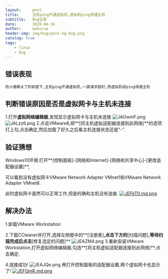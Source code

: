 ```yaml
---
layout:     post
title:      主机ping不通虚拟机,虚拟机ping得通主机
subtitle:   Bug记录
date:       2020-04-16
author:     wukurua
header-img: img/bug/post-bg-bug.png
catalog: true
tags:
    - linux
    - bug
---
```


## 错误表现 ##

`防火墙都关了的前提下,主机ping不通虚拟机,一直请求超时,而虚拟机却ping得通主机`

## 判断错误原因是否是虚拟网卡与主机未连接 ##
1.打开**虚拟网络编辑器**,发现显示虚拟网卡与主机未连接
![JAOwmF.png](https://s1.ax1x.com/2020/04/16/JAOwmF.png)
![JALzz6.png](https://s1.ax1x.com/2020/04/16/JALzz6.png)
2.点击VMware8,把**[将主机虚拟适配器连接到此网络]**的选项打上勾,点击确定,然后加载了好久之后看主机连接状态还是"-".
## 验证猜想 ##
 Windows10环境:打开**[控制面板]-[网络和Internet]-[网络和共享中心]-[更改适配器设置]**,

可以看到没有虚拟网卡VMware Network Adapter VMnet1和VMware Network Adapter VMnet8.

此时虚拟网卡虽然可以正常工作,但是的确和主机没有连接.
[![JEFkT0.md.png](https://s1.ax1x.com/2020/04/16/JEFkT0.md.png)](https://imgchr.com/i/JEFkT0)
## 解决办法 ##
1.卸载VMware Workstation

2.下载CCleaner并打开,选择左侧框中的**[注册表]**,点击下方的**[扫描问题]**,等待扫描完成后点击**[修复选定的问题]**
![JEAZM4.png](https://s1.ax1x.com/2020/04/16/JEAZM4.png)
3.重新安装VMware Workstation,打开虚拟网络编辑器,勾选**[将主机虚拟适配器连接到此网络]**,点击确定.

4.连接成功!
![JEAJQe.png](https://s1.ax1x.com/2020/04/16/JEAJQe.png)
再打开控制面板的适配器设置,两个虚拟网卡也显示了!
[![JEFQmR.md.png](https://s1.ax1x.com/2020/04/16/JEFQmR.md.png)](https://imgchr.com/i/JEFQmR)